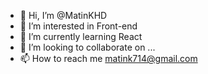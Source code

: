 - 👋 Hi, I’m @MatinKHD
- 👀 I’m interested in Front-end
- 🌱 I’m currently learning React
- 💞️ I’m looking to collaborate on ...
- 📫 How to reach me matink714@gmail.com

<!---
MatinKHD/MatinKHD is a ✨ special ✨ repository because its `README.md` (this file) appears on your GitHub profile.
You can click the Preview link to take a look at your changes.
--->

